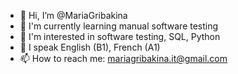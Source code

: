 - 👋 Hi, I’m @MariaGribakina
- 👀 I'm currently learning manual software testing
- 🌱 I'm interested in software testing, SQL, Python
- 💞️ I speak English (B1), French (A1)
- 📫 How to reach me: mariagribakina.it@gmail.com

<!---
MariaGribakina/MariaGribakina is a ✨ special ✨ repository because its `README.md` (this file) appears on your GitHub profile.
You can click the Preview link to take a look at your changes.
--->
